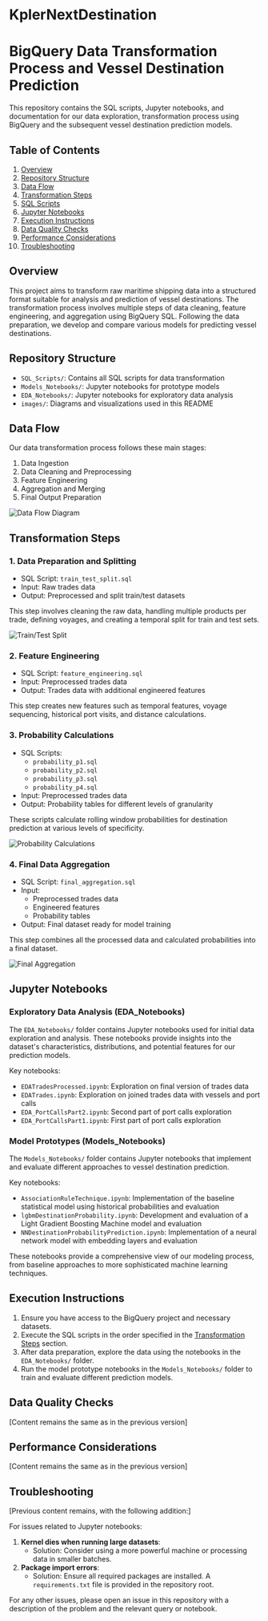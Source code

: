 # KplerNextDestination


# BigQuery Data Transformation Process and Vessel Destination Prediction

This repository contains the SQL scripts, Jupyter notebooks, and documentation for our data exploration, transformation process using BigQuery and the subsequent vessel destination prediction models.

## Table of Contents
1. [Overview](#overview)
2. [Repository Structure](#repository-structure)
3. [Data Flow](#data-flow)
4. [Transformation Steps](#transformation-steps)
5. [SQL Scripts](#sql-scripts)
6. [Jupyter Notebooks](#jupyter-notebooks)
7. [Execution Instructions](#execution-instructions)
8. [Data Quality Checks](#data-quality-checks)
9. [Performance Considerations](#performance-considerations)
10. [Troubleshooting](#troubleshooting)

## Overview

This project aims to transform raw maritime shipping data into a structured format suitable for analysis and prediction of vessel destinations. The transformation process involves multiple steps of data cleaning, feature engineering, and aggregation using BigQuery SQL. Following the data preparation, we develop and compare various models for predicting vessel destinations.

## Repository Structure

- `SQL_Scripts/`: Contains all SQL scripts for data transformation
- `Models_Notebooks/`: Jupyter notebooks for prototype models
- `EDA_Notebooks/`: Jupyter notebooks for exploratory data analysis
- `images/`: Diagrams and visualizations used in this README

## Data Flow

Our data transformation process follows these main stages:

1. Data Ingestion
2. Data Cleaning and Preprocessing
3. Feature Engineering
4. Aggregation and Merging
5. Final Output Preparation

![Data Flow Diagram](images/Data_Preprocessing.png)

## Transformation Steps

### 1. Data Preparation and Splitting

- SQL Script: `train_test_split.sql`
- Input: Raw trades data
- Output: Preprocessed and split train/test datasets

This step involves cleaning the raw data, handling multiple products per trade, defining voyages, and creating a temporal split for train and test sets.

![Train/Test Split](images/Train_Test_Split.png)

### 2. Feature Engineering

- SQL Script: `feature_engineering.sql`
- Input: Preprocessed trades data
- Output: Trades data with additional engineered features

This step creates new features such as temporal features, voyage sequencing, historical port visits, and distance calculations.

### 3. Probability Calculations

- SQL Scripts: 
  - `probability_p1.sql`
  - `probability_p2.sql`
  - `probability_p3.sql`
  - `probability_p4.sql`
- Input: Preprocessed trades data
- Output: Probability tables for different levels of granularity

These scripts calculate rolling window probabilities for destination prediction at various levels of specificity.

![Probability Calculations](images/Agg_Features.png)

### 4. Final Data Aggregation

- SQL Script: `final_aggregation.sql`
- Input: 
  - Preprocessed trades data
  - Engineered features
  - Probability tables
- Output: Final dataset ready for model training

This step combines all the processed data and calculated probabilities into a final dataset.

![Final Aggregation](images/Train_Test_Data_Prep.png)
## Jupyter Notebooks

### Exploratory Data Analysis (EDA_Notebooks)

The `EDA_Notebooks/` folder contains Jupyter notebooks used for initial data exploration and analysis. These notebooks provide insights into the dataset's characteristics, distributions, and potential features for our prediction models.

Key notebooks:
- `EDATradesProcessed.ipynb`: Exploration on final version of trades data
- `EDATrades.ipynb`: Exploration on joined trades data with vessels and port calls
- `EDA_PortCallsPart2.ipynb`: Second part of port calls exploration
- `EDA_PortCallsPart1.ipynb`: First part of port calls exploration

### Model Prototypes (Models_Notebooks)

The `Models_Notebooks/` folder contains Jupyter notebooks that implement and evaluate different approaches to vessel destination prediction.

Key notebooks:
- `AssociationRuleTechnique.ipynb`: Implementation of the baseline statistical model using historical probabilities and evaluation
- `lgbmDestinationProbability.ipynb`: Development and evaluation of a Light Gradient Boosting Machine model and evaluation
- `NNDestinationProbabilityPrediction.ipynb`: Implementation of a neural network model with embedding layers and evaluation

These notebooks provide a comprehensive view of our modeling process, from baseline approaches to more sophisticated machine learning techniques.

## Execution Instructions

1. Ensure you have access to the BigQuery project and necessary datasets.
2. Execute the SQL scripts in the order specified in the [Transformation Steps](#transformation-steps) section.
3. After data preparation, explore the data using the notebooks in the `EDA_Notebooks/` folder.
4. Run the model prototype notebooks in the `Models_Notebooks/` folder to train and evaluate different prediction models.

## Data Quality Checks

[Content remains the same as in the previous version]

## Performance Considerations

[Content remains the same as in the previous version]

## Troubleshooting

[Previous content remains, with the following addition:]

For issues related to Jupyter notebooks:
1. **Kernel dies when running large datasets**: 
   - Solution: Consider using a more powerful machine or processing data in smaller batches.
2. **Package import errors**: 
   - Solution: Ensure all required packages are installed. A `requirements.txt` file is provided in the repository root.

For any other issues, please open an issue in this repository with a description of the problem and the relevant query or notebook.


